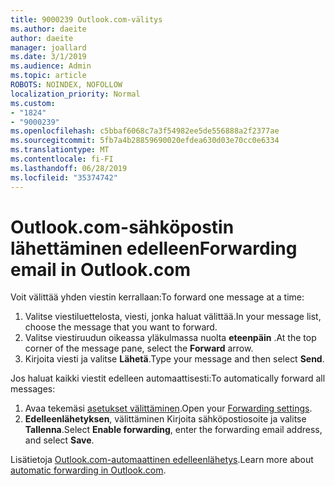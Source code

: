 ```yaml
---
title: 9000239 Outlook.com-välitys
ms.author: daeite
author: daeite
manager: joallard
ms.date: 3/1/2019
ms.audience: Admin
ms.topic: article
ROBOTS: NOINDEX, NOFOLLOW
localization_priority: Normal
ms.custom:
- "1824"
- "9000239"
ms.openlocfilehash: c5bbaf6068c7a3f54982ee5de556888a2f2377ae
ms.sourcegitcommit: 5fb7a4b28859690020efdea630d03e70cc0e6334
ms.translationtype: MT
ms.contentlocale: fi-FI
ms.lasthandoff: 06/28/2019
ms.locfileid: "35374742"
---
```

# <a name="forwarding-email-in-outlookcom"></a><span data-ttu-id="08f7c-102">Outlook.com-sähköpostin lähettäminen edelleen</span><span class="sxs-lookup"><span data-stu-id="08f7c-102">Forwarding email in Outlook.com</span></span>

<span data-ttu-id="08f7c-103">Voit välittää yhden viestin kerrallaan:</span><span class="sxs-lookup"><span data-stu-id="08f7c-103">To forward one message at a time:</span></span>

1. <span data-ttu-id="08f7c-104">Valitse viestiluettelosta, viesti, jonka haluat välittää.</span><span class="sxs-lookup"><span data-stu-id="08f7c-104">In your message list, choose the message that you want to forward.</span></span>
2. <span data-ttu-id="08f7c-105">Valitse viestiruudun oikeassa yläkulmassa nuolta **eteenpäin** .</span><span class="sxs-lookup"><span data-stu-id="08f7c-105">At the top corner of the message pane, select the **Forward** arrow.</span></span>
3. <span data-ttu-id="08f7c-106">Kirjoita viesti ja valitse **Lähetä**.</span><span class="sxs-lookup"><span data-stu-id="08f7c-106">Type your message and then select **Send**.</span></span>

<span data-ttu-id="08f7c-107">Jos haluat kaikki viestit edelleen automaattisesti:</span><span class="sxs-lookup"><span data-stu-id="08f7c-107">To automatically forward all messages:</span></span>

1. <span data-ttu-id="08f7c-108">Avaa tekemäsi [asetukset välittäminen](https://outlook.live.com/mail/options/mail/forwarding/forwardingOption).</span><span class="sxs-lookup"><span data-stu-id="08f7c-108">Open your [Forwarding settings](https://outlook.live.com/mail/options/mail/forwarding/forwardingOption).</span></span>
2. <span data-ttu-id="08f7c-109">**Edelleenlähetyksen**, välittäminen Kirjoita sähköpostiosoite ja valitse **Tallenna**.</span><span class="sxs-lookup"><span data-stu-id="08f7c-109">Select **Enable forwarding**, enter the forwarding email address, and select **Save**.</span></span>

<span data-ttu-id="08f7c-110">Lisätietoja [Outlook.com-automaattinen edelleenlähetys](https://support.office.com/article/6246987c-6c8f-4144-b255-14fc07007dad).</span><span class="sxs-lookup"><span data-stu-id="08f7c-110">Learn more about [automatic forwarding in Outlook.com](https://support.office.com/article/6246987c-6c8f-4144-b255-14fc07007dad).</span></span>